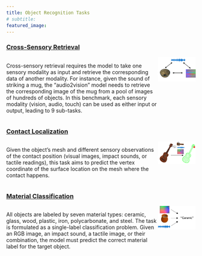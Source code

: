 ```yaml
---
title: Object Recognition Tasks
# subtitle: 
featured_image:
---
```


### [Cross-Sensory Retrieval](https://github.com/objectfolder/cross-sensory-retrieval)

<html>
    <div style="display: flex;">
        <div style="flex: 4;">
            <p>
            Cross-sensory retrieval requires the model to take one sensory modality as input and retrieve the corresponding data of another modality. For instance, given the sound of striking a mug, the “audio2vision” model needs to retrieve the corresponding image of the mug from a pool of images of hundreds of objects. In this benchmark, each sensory modality (vision, audio, touch) can be used as either input or output, leading to 9 sub-tasks.
            </p>
        </div>
        <div style="flex: 1; width: 100%;">
            <img src="assets/img/objectfolder/retrieval.png" alt="" style="max-width: 100%; height: auto;">
        </div>
    </div>
</html>


### [Contact Localization](https://github.com/objectfolder/contact-localization)

<html>
    <div style="display: flex;">
        <div style="flex: 4;">
            <p>
            Given the object’s mesh and different sensory observations of the contact position (visual images, impact sounds, or tactile readings), this task aims to predict the vertex coordinate of the surface location on the mesh where the contact happens.
            </p>
        </div>
        <div style="flex: 1; width: 100%;">
            <img src="assets/img/objectfolder/contact_localization.png" alt="" style="max-width: 100%; height: auto;">
        </div>
    </div>
</html>


### [Material Classification](https://github.com/objectfolder/material-classification)

<html>
    <div style="display: flex;">
        <div style="flex: 4;">
            <p>
            All objects are labeled by seven material types: ceramic, glass, wood, plastic, iron, polycarbonate, and steel. The task is formulated as a single-label classification problem. Given an RGB image, an impact sound, a tactile image, or their combination, the model must predict the correct material label for the target object.
            </p>
        </div>
        <div style="flex: 1; width: 100%;">
            <img src="assets/img/objectfolder/material_classification.png" alt="" style="max-width: 100%; height: auto;">
        </div>
    </div>
</html>


